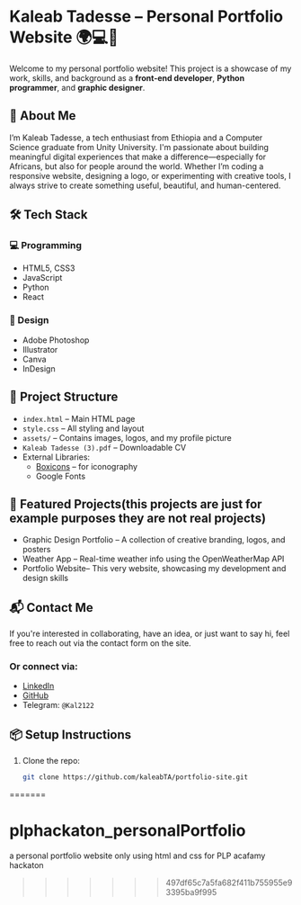 
# Kaleab Tadesse – Personal Portfolio Website 🌍💻🎨

Welcome to my personal portfolio website! This project is a showcase of my work, skills, and background as a **front-end developer**, **Python programmer**, and **graphic designer**.

## 🚀 About Me

I’m Kaleab Tadesse, a tech enthusiast from Ethiopia and a Computer Science graduate from Unity University. I'm passionate about building meaningful digital experiences that make a difference—especially for Africans, but also for people around the world. Whether I’m coding a responsive website, designing a logo, or experimenting with creative tools, I always strive to create something useful, beautiful, and human-centered.

## 🛠 Tech Stack

### 💻 Programming
- HTML5, CSS3
- JavaScript
- Python
- React

### 🎨 Design
- Adobe Photoshop
- Illustrator
- Canva
- InDesign

## 📁 Project Structure

- `index.html` – Main HTML page
- `style.css` – All styling and layout
- `assets/` – Contains images, logos, and my profile picture
- `Kaleab Tadesse (3).pdf` – Downloadable CV
- External Libraries:
  - [Boxicons](https://boxicons.com/) – for iconography
  - Google Fonts 

## 📸 Featured Projects(this projects are just for example purposes they are not real projects)

- Graphic Design Portfolio – A collection of creative branding, logos, and posters
- Weather App – Real-time weather info using the OpenWeatherMap API
- Portfolio Website– This very website, showcasing my development and design skills

## 📬 Contact Me

If you're interested in collaborating, have an idea, or just want to say hi, feel free to reach out via the contact form on the site.

### Or connect via:
- [LinkedIn](https://www.linkedin.com/in/kaleab-tadesse)
- [GitHub](https://github.com/kaleabTA)
- Telegram: `@Kal2122`

## 📦 Setup Instructions

1. Clone the repo:
   ```bash
   git clone https://github.com/kaleabTA/portfolio-site.git
=======
# plphackaton_personalPortfolio
a personal portfolio website only using html and css for PLP acafamy hackaton
>>>>>>> 497df65c7a5fa682f411b755955e93395ba9f995
